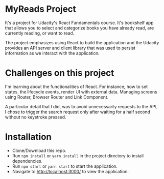 # MyReads Project

It's a project for Udacity's React Fundamentals course.
It's bookshelf app that allows you to select and categorize books you have already read, are currently reading, or want to read. 

The project emphasizes using React to build the application and the Udacity provides an API server and client library that was used to persist information as we interact with the application.

# Challenges on this project

I'm learning about the functionalities of React. For instance, how to set states, the lifecycle events, render UI with external data. Managing screens using Router, Browser Router and Link Component.

A particular detail that I did, was to avoid unnecessarily requests to the API, I chose to trigger the search request only after waiting for a half second without no keystroke pressed.

# Installation

- Clone/Download this repo.
- Run `npm install` or `yarn install` in the project directory to install dependencies.
- Run `npm start` or `yarn start` to start the application.
- Navigate to [http://localhost:3000/](http://localhost:3000/) to view the application.
